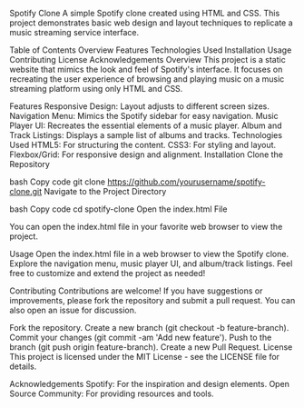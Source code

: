 Spotify Clone
A simple Spotify clone created using HTML and CSS. This project demonstrates basic web design and layout techniques to replicate a music streaming service interface.

Table of Contents
Overview
Features
Technologies Used
Installation
Usage
Contributing
License
Acknowledgements
Overview
This project is a static website that mimics the look and feel of Spotify's interface. It focuses on recreating the user experience of browsing and playing music on a music streaming platform using only HTML and CSS.

Features
Responsive Design: Layout adjusts to different screen sizes.
Navigation Menu: Mimics the Spotify sidebar for easy navigation.
Music Player UI: Recreates the essential elements of a music player.
Album and Track Listings: Displays a sample list of albums and tracks.
Technologies Used
HTML5: For structuring the content.
CSS3: For styling and layout.
Flexbox/Grid: For responsive design and alignment.
Installation
Clone the Repository

bash
Copy code
git clone https://github.com/yourusername/spotify-clone.git
Navigate to the Project Directory

bash
Copy code
cd spotify-clone
Open the index.html File

You can open the index.html file in your favorite web browser to view the project.

Usage
Open the index.html file in a web browser to view the Spotify clone.
Explore the navigation menu, music player UI, and album/track listings.
Feel free to customize and extend the project as needed!

Contributing
Contributions are welcome! If you have suggestions or improvements, please fork the repository and submit a pull request. You can also open an issue for discussion.

Fork the repository.
Create a new branch (git checkout -b feature-branch).
Commit your changes (git commit -am 'Add new feature').
Push to the branch (git push origin feature-branch).
Create a new Pull Request.
License
This project is licensed under the MIT License - see the LICENSE file for details.

Acknowledgements
Spotify: For the inspiration and design elements.
Open Source Community: For providing resources and tools.
